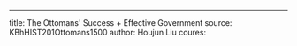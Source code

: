 ---
title: The Ottomans' Success + Effective Government
source: KBhHIST201Ottomans1500
author: Houjun Liu
coures: